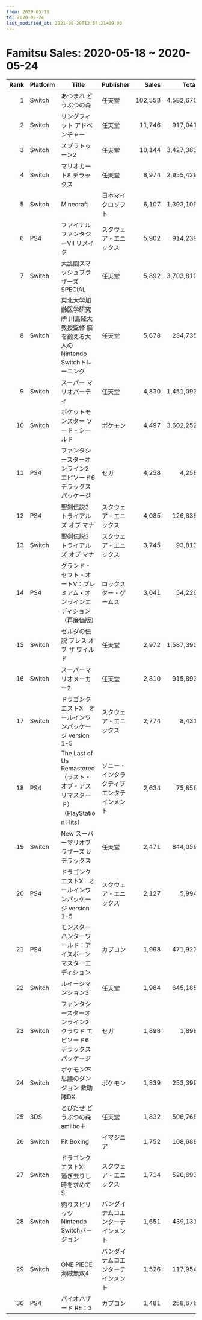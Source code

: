 ```yaml
---
from: 2020-05-18
to: 2020-05-24
last_modified_at: 2021-08-29T12:54:21+09:00
---
```

# Famitsu Sales: 2020-05-18 ~ 2020-05-24
| Rank | Platform | Title | Publisher | Sales | Total | Rate | New |
| -: | -- | -- | -- | -: | -: | -: | -- |
| 1 | Switch | あつまれ どうぶつの森 | 任天堂 | 102,553 | 4,582,670 | 20% |  |
| 2 | Switch | リングフィット アドベンチャー | 任天堂 | 11,746 | 917,041 | 20% |  |
| 3 | Switch | スプラトゥーン2 | 任天堂 | 10,144 | 3,427,383 | 20% |  |
| 4 | Switch | マリオカート8 デラックス | 任天堂 | 8,974 | 2,955,429 | 20% |  |
| 5 | Switch | Minecraft | 日本マイクロソフト | 6,107 | 1,393,109 | 20% |  |
| 6 | PS4 | ファイナルファンタジーVII リメイク | スクウェア・エニックス | 5,902 | 914,239 | 20% |  |
| 7 | Switch | 大乱闘スマッシュブラザーズ SPECIAL | 任天堂 | 5,892 | 3,703,810 | 20% |  |
| 8 | Switch | 東北大学加齢医学研究所 川島隆太教授監修 脳を鍛える大人のNintendo Switchトレーニング | 任天堂 | 5,678 | 234,735 | 20% |  |
| 9 | Switch | スーパー マリオパーティ | 任天堂 | 4,830 | 1,451,093 | 20% |  |
| 10 | Switch | ポケットモンスター ソード・シールド | ポケモン | 4,497 | 3,602,252 | 20% |  |
| 11 | PS4 | ファンタシースターオンライン2 エピソード6 デラックスパッケージ | セガ | 4,258 | 4,258 | 40% | **New** |
| 12 | PS4 | 聖剣伝説3 トライアルズ オブ マナ | スクウェア・エニックス | 4,085 | 126,838 | 20% |  |
| 13 | Switch | 聖剣伝説3 トライアルズ オブ マナ | スクウェア・エニックス | 3,745 | 93,813 | 20% |  |
| 14 | PS4 | グランド・セフト・オートV：プレミアム・オンラインエディション（再廉価版） | ロックスター・ゲームス | 3,041 | 54,226 | 20% |  |
| 15 | Switch | ゼルダの伝説 ブレス オブ ザ ワイルド | 任天堂 | 2,972 | 1,587,390 | 20% |  |
| 16 | Switch | スーパーマリオメーカー2 | 任天堂 | 2,810 | 915,893 | 20% |  |
| 17 | Switch | ドラゴンクエストX　オールインワンパッケージ version 1-5 | スクウェア・エニックス | 2,774 | 8,431 | 60% |  |
| 18 | PS4 | The Last of Us Remastered（ラスト・オブ・アス リマスタード）（PlayStation Hits） | ソニー・インタラクティブエンタテインメント | 2,634 | 75,856 | 20% |  |
| 19 | Switch | New スーパーマリオブラザーズ U デラックス | 任天堂 | 2,471 | 844,059 | 20% |  |
| 20 | PS4 | ドラゴンクエストX　オールインワンパッケージ version 1-5 | スクウェア・エニックス | 2,127 | 5,994 | 60% |  |
| 21 | PS4 | モンスターハンターワールド：アイスボーン マスターエディション | カプコン | 1,998 | 471,927 | 20% |  |
| 22 | Switch | ルイージマンション3 | 任天堂 | 1,984 | 645,185 | 20% |  |
| 23 | Switch | ファンタシースターオンライン2 クラウド エピソード6 デラックスパッケージ | セガ | 1,898 | 1,898 | 60% | **New** |
| 24 | Switch | ポケモン不思議のダンジョン 救助隊DX | ポケモン | 1,839 | 253,399 | 20% |  |
| 25 | 3DS | とびだせ どうぶつの森 amiibo＋ | 任天堂 | 1,832 | 506,768 | 20% |  |
| 26 | Switch | Fit Boxing | イマジニア | 1,752 | 108,688 | 20% |  |
| 27 | Switch | ドラゴンクエストXI　過ぎ去りし時を求めて S | スクウェア・エニックス | 1,714 | 520,693 | 20% |  |
| 28 | Switch | 釣りスピリッツ Nintendo Switchバージョン | バンダイナムコエンターテインメント | 1,651 | 439,131 | 20% |  |
| 29 | Switch | ONE PIECE 海賊無双4 | バンダイナムコエンターテインメント | 1,526 | 117,954 | 20% |  |
| 30 | PS4 | バイオハザード RE：3 | カプコン | 1,481 | 258,676 | 20% |  |
